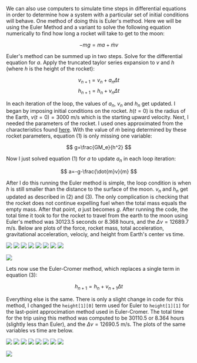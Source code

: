 We can also use computers to simulate time steps in differential equations in order to determine how a system with a particular set of initial conditions will behave. One method of doing this is Euler's method. Here we will be using the Euler Method and a variant to solve the following equation numerically to find how long a rocket will take to get to the moon:

$$
-mg=ma+\dot{m}v
$$

Euler's method can be summed up in two steps. Solve for the differential equation for $a$. Apply the truncated taylor series expansion to $v$ and $h$ (where $h$ is the height of the rocket):

$$
v_{n+1} = v_n+a_n\Delta t 
$$
$$
h_{n+1} = h_n+v_n\Delta t
$$

In each iteration of the loop, the values of $a_n$, $v_n$ and $h_n$ get updated. I began by imposing initial conditions on the rocket. $h(t=0)$ is the radius of the Earth, $v(t=0)=3000$ m/s which is the starting upward velocity. Next, I needed the parameters of the rocket. I used ones approximated from the characteristics found [here](https://en.wikipedia.org/wiki/Space_Shuttle_Solid_Rocket_Booster).
With the value of $\dot{m}$ being determined by these rocket parameters, equation $(1)$ is only missing one variable: 

$$
g=\frac{GM_e}{h^2}
$$

Now I just solved equation (1) for $a$ to update $a_n$ in each loop iteration:

$$
a=-g-\frac{\dot{m}v}{m}
$$

After I do this running the Euler method is simple, the loop condition is when $h$ is still smaller than the distance to the surface of the moon. $v_n$ and $h_n$ get updated as described in $(2)$ and $(3)$. The only complication is checking that the rocket does not continue expelling fuel when the total mass equals the empty mass. After that point, $a$ just becomes $g$. After running the code, the total time it took to for the rocket to travel from the earth to the moon using Euler's method was $30123.5$ seconds or $8.368$ hours, and the $\Delta v = 12689.7$ m/s. Below are plots of the force, rocket mass, total acceleration, gravitational acceleration, velociy, and height from Earth's center vs time. 

![](images/fvta.jpg)  ![](images/fvtb.jpg)
![](images/mvta.jpg)  ![](images/mvtb.jpg)
![](images/avta.jpg)  ![](images/avtb.jpg)
![](images/gvt.jpg)   ![](images/vvt.jpg)


![](images/hvt.jpg) 

Lets now use the Euler-Cromer method, which replaces a single term in equation (3):

$$
h_{n+1}=h_n+v_{n+1}\Delta t
$$

Everything else is the same. There is only a slight change in code for this method, I changed the `height[1][0]` term used for Euler to `height[1][1]` for the last-point approcimation method used in Euler-Cromer. The total time for the trip using this method was computed to be $30110.5$ or $8.364$ hours (slightly less than Euler), and the $\Delta v = 12690.5$ m/s. The plots of the same variables vs time are below.

![](images/fvtc.jpg)  ![](images/fvtd.jpg)
![](images/mvtc.jpg)  ![](images/mvtd.jpg)
![](images/avtc.jpg)  ![](images/avtd.jpg)
![](images/gvtb.jpg)   ![](images/vvtb.jpg)


![](images/hvtb.jpg)